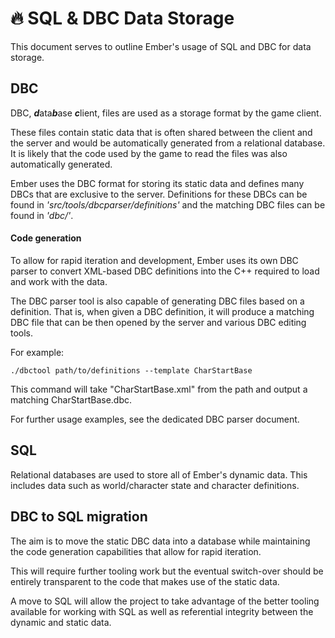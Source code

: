 ﻿# 🔥 **SQL & DBC Data Storage**

This document serves to outline Ember's usage of SQL and DBC for data storage.

## DBC

DBC, ***d***ata***b***ase ***c***lient, files are used as a storage format by the game client. 

These files contain static data that is often shared between the client and the server and would be automatically generated from a relational database. It is likely that the code used by the game to read the files was also automatically generated.

Ember uses the DBC format for storing its static data and defines many DBCs that are exclusive to the server. Definitions for these DBCs can be found in *'src/tools/dbcparser/definitions'* and the matching DBC files can be found in *'dbc/'*.

#### Code generation

To allow for rapid iteration and development, Ember uses its own DBC parser to convert XML-based DBC definitions into the C++ required to load and work with the data. 

The DBC parser tool is also capable of generating DBC files based on a definition. That is, when given a DBC definition, it will produce a matching DBC file that can be then opened by the server and various DBC editing tools.

For example:
```
./dbctool path/to/definitions --template CharStartBase
```

This command will take "CharStartBase.xml" from the path and output a matching CharStartBase.dbc.

For further usage examples, see the dedicated DBC parser document.

## SQL

Relational databases are used to store all of Ember's dynamic data. This includes data such as world/character state and character definitions.

## DBC to SQL migration

The aim is to move the static DBC data into a database while maintaining the code generation capabilities that allow for rapid iteration.

This will require further tooling work but the eventual switch-over should be entirely transparent to the code that makes use of the static data.

A move to SQL will allow the project to take advantage of the better tooling available for working with SQL as well as referential integrity between the dynamic and static data.
